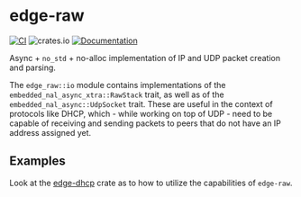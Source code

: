 # edge-raw

[![CI](https://github.com/ivmarkov/edge-net/actions/workflows/ci.yml/badge.svg)](https://github.com/ivmarkov/edge-net/actions/workflows/ci.yml)
![crates.io](https://img.shields.io/crates/v/edge-net.svg)
[![Documentation](https://docs.rs/edge-net/badge.svg)](https://docs.rs/edge-net)

Async + `no_std` + no-alloc implementation of IP and UDP packet creation and parsing.

The `edge_raw::io` module contains implementations of the `embedded_nal_async_xtra::RawStack` trait, as well as of the `embedded_nal_async::UdpSocket` trait. 
These are useful in the context of protocols like DHCP, which - while working on top of UDP - need to be capable of receiving
and sending packets to peers that do not have an IP address assigned yet.

## Examples

Look at the [edge-dhcp](../edge-dhcp) crate as to how to utilize the capabilities of `edge-raw`.
